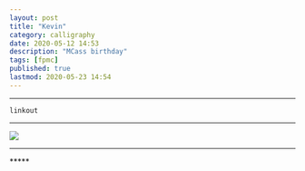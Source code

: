 ```yaml
---
layout: post
title: "Kevin"
category: calligraphy
date: 2020-05-12 14:53
description: "MCass birthday"
tags: [fpmc]
published: true
lastmod: 2020-05-23 14:54
---
```


*****

`linkout`

*****

<img src="{{ site.url }}/assets/img/ca30.jpg" />


*****
<div class="fpmc-nav">


</div>
*****
